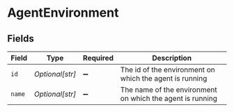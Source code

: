# AgentEnvironment


## Fields

| Field                                                     | Type                                                      | Required                                                  | Description                                               |
| --------------------------------------------------------- | --------------------------------------------------------- | --------------------------------------------------------- | --------------------------------------------------------- |
| `id`                                                      | *Optional[str]*                                           | :heavy_minus_sign:                                        | The id of the environment on which the agent is running   |
| `name`                                                    | *Optional[str]*                                           | :heavy_minus_sign:                                        | The name of the environment on which the agent is running |